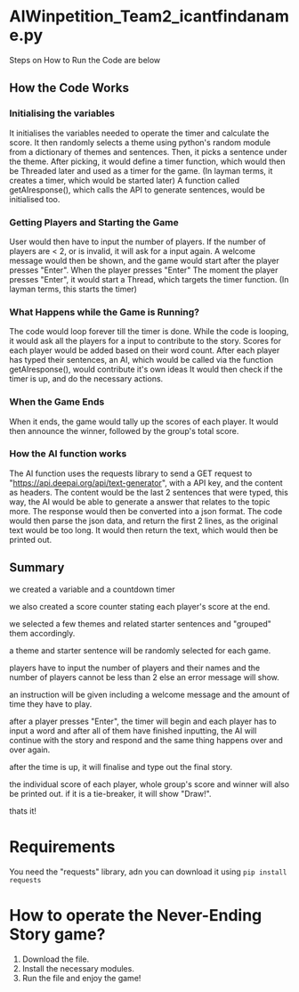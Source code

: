 # AIWinpetition_Team2_icantfindaname.py
Steps on How to Run the Code are below

## How the Code Works
### Initialising the variables
It initialises the variables needed to operate the timer and calculate the score.
It then randomly selects a theme using python's random module from a dictionary of themes and sentences.
Then, it picks a sentence under the theme.
After picking, it would define a timer function, which would then be Threaded later and used as a timer for the game.
(In layman terms, it creates a timer, which would be started later)
A function called getAIresponse(), which calls the API to generate sentences, would be initialised too.

### Getting Players and Starting the Game
User would then have to input the number of players. If the number of players are < 2, or is invalid, it will ask for a input again.
A welcome message would then be shown, and the game would start after the player presses "Enter".
When the player presses "Enter"
The moment the player presses "Enter", it would start a Thread, which targets the timer function.
(In layman terms, this starts the timer)

### What Happens while the Game is Running?
The code would loop forever till the timer is done.
While the code is looping, it would ask all the players for a input to contribute to the story.
Scores for each player would be added based on their word count.
After each player has typed their sentences, an AI, which would be called via the function getAIresponse(), would contribute it's own ideas
It would then check if the timer is up, and do the necessary actions.

### When the Game Ends
When it ends, the game would tally up the scores of each player.
It would then announce the winner, followed by the group's total score.

### How the AI function works
The AI function uses the requests library to send a GET request to "https://api.deepai.org/api/text-generator", with a API key, and the content as headers.
The content would be the last 2 sentences that were typed, this way, the AI would be able to generate a answer that relates to the topic more.
The response would then be converted into a json format.
The code would then parse the json data, and return the first 2 lines, as the original text would be too long.
It would then return the text, which would then be printed out.


## Summary
we created a variable and a countdown timer

we also created a score counter stating each player's score at the end.

we selected a few themes and related starter sentences and "grouped" them accordingly.

a theme and starter sentence will be randomly selected for each game.

players have to input the number of players and their names and the number of players cannot be less than 2 else an error message will show.

an instruction will be given including a welcome message and the amount of time they have to play. 

after a player presses "Enter", the timer will begin and each player has to input a word and after all of them have finished inputting, the AI will continue with the story and respond and the same thing happens over and over again.

after the time is up, it will finalise and type out the final story.

the individual score of each player, whole group's score and winner will also be printed out. if it is a tie-breaker, it will show "Draw!".

thats it!


# Requirements
You need the "requests" library, adn you can download it using `pip install requests`

# How to operate the Never-Ending Story game?
 1. Download the file.
 2. Install the necessary modules.
 3. Run the file and enjoy the game!

